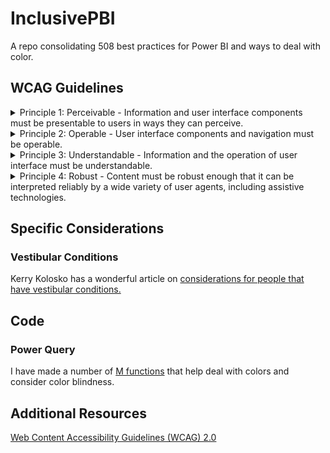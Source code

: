 # InclusivePBI
A repo consolidating 508 best practices for Power BI and ways to deal with color.

## WCAG Guidelines

<details>
<summary> Principle 1: Perceivable - Information and user interface components must be presentable to users in ways they can perceive. </summary><br />

| Number | Title | Guideline |
| ------ | ----- | --------- |
| 1.1 | Text Alternatives | [Provide text alternatives for any non-text content so that it can be changed into other forms people need, such as large print, braille, speech, symbols or simpler language.](https://www.w3.org/TR/UNDERSTANDING-WCAG20/text-equiv.html) |
| 1.2 | Time-based Media | [Provide alternatives for time-based media.](https://www.w3.org/TR/UNDERSTANDING-WCAG20/media-equiv.html)|
| 1.3 | Adaptable | [Create content that can be presented in different ways (for example simpler layout) without losing information or structure.](https://www.w3.org/TR/UNDERSTANDING-WCAG20/content-structure-separation.html) |
| 1.4 | Distinguishable | [Make it easier for users to see and hear content including separating foreground from background.](https://www.w3.org/TR/UNDERSTANDING-WCAG20/visual-audio-contrast.html) |

<br />

</details>

<details>
<summary> Principle 2: Operable - User interface components and navigation must be operable.</summary> 
<br />

| Number | Title | Guideline |
| ------ | ----- | --------- |
| 2.1 | Keyboard Accessible | [Make all functionality available from a keyboard.](https://www.w3.org/TR/UNDERSTANDING-WCAG20/keyboard-operation.html) |
| 2.2 | Enough Time | [Provide users enough time to read and use content.](https://www.w3.org/TR/UNDERSTANDING-WCAG20/time-limits.html) |
| 2.3 | Seizures | [Do not design content in a way that is known to cause seizures.](https://www.w3.org/TR/UNDERSTANDING-WCAG20/seizure.html) |
| 2.4 | Navigable | [Provide ways to help users navigate, find content, and determine where they are.](https://www.w3.org/TR/UNDERSTANDING-WCAG20/navigation-mechanisms.html) |

<br />

</details>

<details>
<summary> Principle 3: Understandable - Information and the operation of user interface must be understandable. </summary>
<br />

| Number | Title | Guideline |
| ------ | ----- | --------- |
| 3.1 | Readable | [Make text content readable and understandable.](https://www.w3.org/TR/UNDERSTANDING-WCAG20/meaning.html) |
| 3.2 | Predictable | [Make Web pages appear and operate in predictable ways.](https://www.w3.org/TR/UNDERSTANDING-WCAG20/consistent-behavior.html) |
| 3.3 | Input Assistance | [Help users avoid and correct mistakes.](https://www.w3.org/TR/UNDERSTANDING-WCAG20/minimize-error.html) |

<br />

</details>

<details>
<summary> Principle 4: Robust - Content must be robust enough that it can be interpreted reliably by a wide variety of user agents, including assistive technologies. </summary> 
<br />

| Number | Title | Guideline |
| ------ | ----- | --------- |
| 4.1 | Compatible | [Maximize compatibility with current and future user agents, including assistive technologies.](https://www.w3.org/TR/UNDERSTANDING-WCAG20/ensure-compat.html) |

<br />

</details>

##  Specific Considerations 

### Vestibular Conditions

Kerry Kolosko has a wonderful article on [considerations for people that have vestibular conditions.](https://kerrykolosko.com/drop-the-drop-shadows/)

## Code

### Power Query

I have made a number of [M functions](https://github.com/cbaragao/InclusivePBI/tree/main/PQ) that help deal with colors and consider color blindness.

## Additional Resources
[Web Content Accessibility Guidelines (WCAG) 2.0](https://www.w3.org/TR/WCAG20/)
